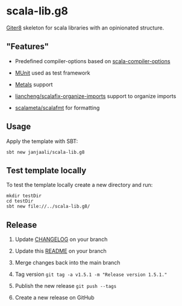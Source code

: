 # scala-lib.g8

[Giter8] skeleton for scala libraries with an opinionated structure.

## "Features"

* Predefined compiler-options based on [scala-compiler-options](https://github.com/janjaali/scala-compiler-options)

* [MUnit](https://github.com/scalameta/munit) used as test framework

* [Metals](https://github.com/scalameta/metals) support

* [liancheng/scalafix-organize-imports](https://github.com/liancheng/scalafix-organize-imports) support to organize imports

* [scalameta/scalafmt](https://github.com/scalameta/scalafmt) for formatting

## Usage

Apply the template with SBT:

```shell
sbt new janjaali/scala-lib.g8
```

## Test template locally

To test the template locally create a new directory and run:

```shell
mkdir testDir
cd testDir
sbt new file://../scala-lib.g8/
```

## Release

1. Update [CHANGELOG](./CHANGELOG.md) on your branch

2. Update this [README](./README.md) on your branch

3. Merge changes back into the main branch

4. Tag version `git tag -a v1.5.1 -m "Release version 1.5.1."`

5. Publish the new release `git push --tags`

6. Create a new release on GitHub

[Giter8]: http://www.foundweekends.org/giter8/

